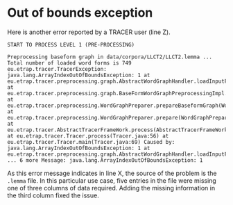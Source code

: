 # Out of bounds exception

Here is another error reported by a TRACER user \(line Z\).

 `START TO PROCESS LEVEL 1 (PRE-PROCESSING)`

```
Preprocessing baseform graph in data/corpora/LLCT2/LLCT2.lemma ... Total number of loaded word forms is 749 eu.etrap.tracer.TracerException: java.lang.ArrayIndexOutOfBoundsException: 1 at eu.etrap.tracer.preprocessing.graph.AbstractWordGraphHandler.loadInputFile(AbstractWordGraphHandler.java:136) at eu.etrap.tracer.preprocessing.graph.BaseFormWordGraphPreprocessingImpl.preprocessing(BaseFormWordGraphPreprocessingImpl.java:48) at eu.etrap.tracer.preprocessing.WordGraphPreparer.prepareBaseformGraph(WordGraphPreparer.java:107) at eu.etrap.tracer.preprocessing.WordGraphPreparer.prepare(WordGraphPreparer.java:70) at eu.etrap.tracer.AbstractTracerFrameWork.process(AbstractTracerFrameWork.java:151) at eu.etrap.tracer.Tracer.process(Tracer.java:56) at eu.etrap.tracer.Tracer.main(Tracer.java:69) Caused by: java.lang.ArrayIndexOutOfBoundsException: 1 at eu.etrap.tracer.preprocessing.graph.AbstractWordGraphHandler.loadInputFile(AbstractWordGraphHandler.java:113) ... 6 more Message: java.lang.ArrayIndexOutOfBoundsException: 1
```

As this error message indicates in line X, the source of the problem is the `.lemma` file. In this particular use case, five entries in the file were missing one of three columns of data required. Adding the missing information in the third column fixed the issue.

